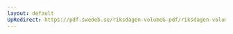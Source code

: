 ```yaml
---
layout: default
UpRedirect: https://pdf.swedeb.se/riksdagen-volumeG-pdf/riksdagen-volumeG-pdf/data/197576/reg_197576__reg_02/reg_197576__reg_02_0141.pdf
---
```

